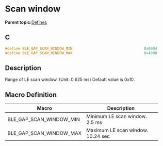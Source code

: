 # Scan window

**Parent topic:**[Defines](GUID-9781CD29-3C4B-41EE-8F98-355D2AA99482.md)

## C

```c
#define BLE_GAP_SCAN_WINDOW_MIN                                 0x0004
#define BLE_GAP_SCAN_WINDOW_MAX                                 0x4000
```

## Description

Range of LE scan window. \(Unit: 0.625 ms\) Default value is 0x10.

## Macro Definition

|Macro|Description|
|-----|-----------|
|BLE\_GAP\_SCAN\_WINDOW\_MIN|Minimum LE scan window. 2.5 ms|
|BLE\_GAP\_SCAN\_WINDOW\_MAX|Maximum LE scan window. 10.24 sec|

